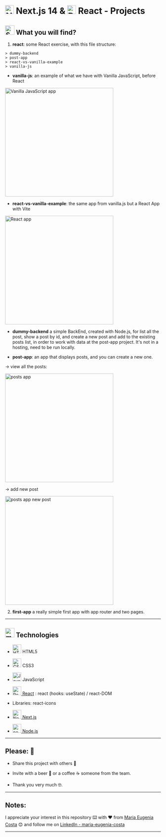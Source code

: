 # <img width="28" height="28" src="https://img.icons8.com/fluency-systems-regular/28/nextjs.png" alt="Next.js icon"/> Next.js 14 & <img width="28" height="28" src="https://img.icons8.com/office/28/react.png" alt="React icon"/>  React - Projects

## <img width="30" height="30" src="https://img.icons8.com/3d-fluency/30/search.png" alt="Search"/>   What you will find?

1. **react**: some React exercise, with this file structure:

```
> dummy-backend
> post-app
> react-vs-vanilla-example
> vanilla-js
```

- **vanilla-js**: an example of what we have with Vanilla JavaScript, before React

<img src="https://github.com/eugenia1984/react-and-nextjs-projects/assets/72580574/560f0949-bd73-4325-b6b0-4b1e359e2aa5" width="350px"  alt="Vanilla JavaScript app"/>


- **react-vs-vanilla-example**: the same app from vanilla.js but a React App with Vite

<img src="https://github.com/eugenia1984/react-and-nextjs-projects/assets/72580574/2d142d9a-0bed-4583-bc9e-57e7596364c6" width="350px"  alt="React app"/>
 

- **dummy-backend** a simple BackEnd, created with Node.js, for list all the post, show a post by id, and create a new post and add to the existing posts list, in order to work with data at the post-app project. It's not in a hosting, need to be run locally.

- **post-app**: an app that displays posts, and you can create a new one.

-> view all the posts:

<img src="https://github.com/eugenia1984/react-and-nextjs-projects/assets/72580574/5562ed56-98d6-4cba-b837-7bbfeceae5ac" width="350px" alt="posts app" />

-> add new post

<img src="https://github.com/eugenia1984/react-and-nextjs-projects/assets/72580574/fa326757-8ccb-4e68-a4d3-e4e4a3e0917c" width="350px" alt="posts app new post" />


2. **first-app** a really simple first app with app router and two pages.


---


## <img width="30" height="30" src="https://img.icons8.com/cotton/30/monitor--v1.png" alt="monitor"/> Technologies

- <img width="28" height="28" src="https://img.icons8.com/color/28/html-5--v1.png" alt="HTML5 icon"/> HTML5

- <img width="28" height="28" src="https://img.icons8.com/color/28/css3.png" alt="CSS3 icon"/> CSS3

- <img width="28" height="28" src="https://img.icons8.com/color/28/javascript.png" alt="JavaScript icon"/> JavaScript

- [<img width="28" height="28" src="https://img.icons8.com/office/28/react.png" alt="React icon"/> React](https://react.dev/) : react (hooks: useState) / react-DOM 

- Libraries: react-icons

- [<img width="28" height="28" src="https://img.icons8.com/fluency-systems-regular/28/nextjs.png" alt="Next.js icon"/> Next.js](https://nextjs.org/)

- [<img width="28" height="28" src="https://img.icons8.com/fluency/28/node-js.png" alt="node-js"/> Node.js](https://nodejs.org/)

---


## Please: 🎁

* Share this project with others 📢

* Invite with a beer 🍺 or a coffee ☕ someone from the team. 

* Thank you very much 🤓.

---

## Notes:

I appreciate your interest in this repository ⌨️ with ❤️ from [Maria Eugenia Costa](https://github.com/eugenia1984) 😊 and follow me on [LinkedIn - maria-eugenia-costa](https://www.linkedin.com/in/maria-eugenia-costa/)


---
